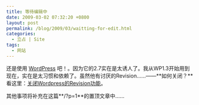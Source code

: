 ```yaml
---
title: 等待编辑中
date: 2009-03-02 07:32:20 +0800
layout: post
permalink: /blog/2009/03/waitting-for-edit.html
categories:
  - 立占 | Site
tags:
  - 网站
---
```

还是使用 [WordPress][1] 吧！。因为它的2.7实在是太诱人了。我从WP1.3开始用到现在，实在是太习惯和依赖了。虽然他有讨厌的Revision……——**如何关闭？**看这里：<a href="http://chenjun.com/blog/2009/03/disable-wordpress-revision.html" rel="bookmark">关闭Wordpress的Revision功能</a>。

其他事项将补充在这篇**/?p=1**的置顶文章中……

 [1]: http://wordpress.org